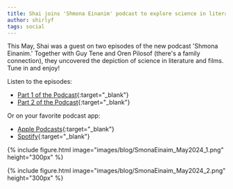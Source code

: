 ```yaml
---
title: Shai joins 'Shmona Einanim' podcast to explore science in literature and cinema
author: shirlyf
tags: social
---
```


This May, Shai was a guest on two episodes of the new  podcast 'Shmona Einanim.' Together with Guy Tene and Oren Pilosof (there's a family connection), they uncovered the depiction of science in literature and films. Tune in and enjoy!

Listen to the episodes:
- [Part 1 of the Podcast](https://open.spotify.com/episode/5pg9uwzkfXaFSOpThKah8C){:target="_blank"}
- [Part 2 of the Podcast](https://open.spotify.com/episode/31BqGzgeo7builoJZvu513){:target="_blank"}

Or on your favorite podcast app: 
- [Apple Podcasts](https://podcasts.apple.com/il/podcast/%D7%A4%D7%A8%D7%A7-10-%D7%9E%D7%93%D7%A2-%D7%97%D7%9C%D7%A7-%D7%90-%D7%A4%D7%A8%D7%A7-%D7%A1%D7%A4%D7%99%D7%99%D7%A9%D7%9C-%D7%A2%D7%9D-%D7%93-%D7%A8-%D7%A9%D7%99-%D7%A4%D7%99%D7%9C%D7%95%D7%A1%D7%95%D7%A3/id1725469122?i=1000655883112){:target="_blank"}
- [Spotify](https://open.spotify.com/episode/31BqGzgeo7builoJZvu513){:target="_blank"} 

{%
  include figure.html
  image="images/blog/SmonaEinaim_May2024_1.png"
  height="300px"
%}

{%
  include figure.html
  image="images/blog/SmonaEinaim_May2024_2.png"
  height="300px"
%}
